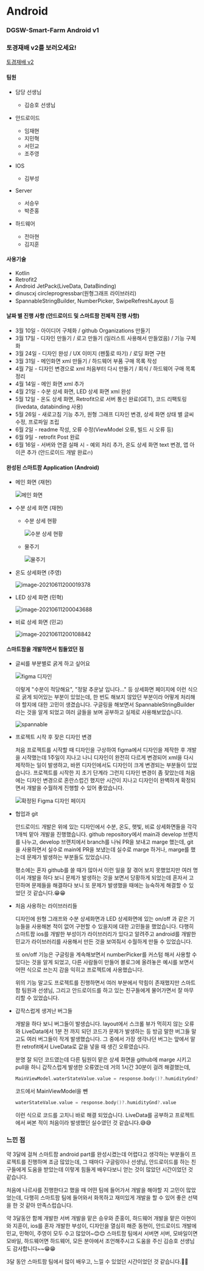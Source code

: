 # Android

### DGSW-Smart-Farm Android v1

### 토경재배 v2를 보러오세요!
[토경재배 v2](https://github.com/limjh0513/Android_v2)



#### 팀원

- 담당 선생님
  - 김승호 선생님

- 안드로이드
  - 임재현
  - 지민혁
  - 서민교
  - 조주영
- IOS
  - 김부성
- Server
  - 서승우
  - 박준홍
- 하드웨어
  - 전아현
  - 김지훈



#### 사용기술

- Kotlin
- Retrofit2
- Android JetPack(LiveData, DataBinding)
- dinuscxj circleprogressbar(원형그래프 라이브러리)
- SpannableStringBuilder, NumberPicker, SwipeRefreshLayout 등



#### 날짜 별 진행 사항 (안드로이드 및 스마트팜 전체적 진행 사항)

- 3월 10일 - 아이디어 구체화 / github Organizations 만들기
- 3월 17일 - 디자인 만들기 / 로고 만들기 (일러스트 사용해서 만들었음) / 기능 구체화
- 3월 24일 - 디자인 완성 / UX 이미지 (펜툴로 따기) / 로딩 화면 구현
- 3월 31일 - 메인화면 xml 만들기 / 하드웨어 부품 구매 목록 작성
- 4월 7일 - 디자인 변경으로 xml 처음부터 다시 만들기 / 회식 / 하드웨어 구매 목록 정리
- 4월 14일 - 메인 화면 xml 추가
- 4월 21일 - 수분 상세 화면, LED 상세 화면 xml 완성
- 5월 12일 - 온도 상세 화면, Retrofit으로 서버 통신 완료(GET), 코드 리팩토링(livedata, databinding 사용)
- 5월 26일 - 새로고침 기능 추가, 원형 그래프 디자인 변경, 상세 화면 상태 별 글씨 수정, 프로파일 조립
- 6월 2일 - readme 작성, 오류 수정(ViewModel 오류, 빌드 시 오류 등)
- 6월 9일 - retrofit Post 완료
- 6월 16일 - 서버와 연결 실패 시 - 예외 처리 추가, 온도 상세 화면 text 변경, 앱 아이콘 추가 (안드로이드 개발 완료🔥)



#### 완성된 스마트팜 Application (Android)

- 메인 화면 (재현)

  ![메인 화면](https://user-images.githubusercontent.com/54098402/121676081-2ca5f400-caef-11eb-94ea-b326e7564973.png)

- 수분 상세 화면 (재현)

  - 수분 상세 현황

    ![수분 상세 현황](https://user-images.githubusercontent.com/54098402/121677084-61667b00-caf0-11eb-997a-b2c548904571.png)

    

  - 물주기

    ![물주기](https://user-images.githubusercontent.com/54098402/121677140-7511e180-caf0-11eb-8bdd-ec80ea9595b7.png)

    



- 온도 상세화면 (주영)

  ![image-20210611200019378](https://user-images.githubusercontent.com/54098402/121677187-85c25780-caf0-11eb-977f-c9d180620289.png)

  

- LED 상세 화면 (민혁)

  ![image-20210611200043688](https://user-images.githubusercontent.com/54098402/121677230-91ae1980-caf0-11eb-8c42-0afab7354628.png)

  

- 비료 상세 화면 (민교)

  ![image-20210611200108842](https://user-images.githubusercontent.com/54098402/121677258-9a9eeb00-caf0-11eb-8b04-598ba1f50e74.png)



#### 스마트팜을 개발하면서 힘들었던 점

- 글씨를 부분별로 굵게 하고 싶어요

  ![figma 디자인](https://user-images.githubusercontent.com/54098402/121675826-e3ee3b00-caee-11eb-9ef2-187bec96cef0.png)

  이렇게 "수분이 적당해요",  "정말 추운날 입니다..." 등 상세화면 페이지에 이런 식으로 굵게 되어있는 부분이 있었는데, 한 번도 해보지 않았던 부분이라 어떻게 처리해야 할지에 대한 고민이 생겼습니다. 구글링을 해보면서 SpannableStringBuilder라는 것을 알게 되었고 여러 글들을 보며 공부하고 실제로 사용해보았습니다.

  ![spannable](https://user-images.githubusercontent.com/54098402/121675855-ebaddf80-caee-11eb-9114-d4cf6f26aeed.png)

  

- 프로젝트 시작 후 잦은 디자인 변경

  처음 프로젝트를 시작할 때 디자인을 구상하여 figma에서 디자인을 제작한 후 개발을 시작했는데 1주일이 지나고 나니 디자인이 완전히 다르게 변경되어 xml을 다시 제작하는 일이 발생하고, 바뀐 디자인에서도 디자인이 크게 변경되는 부분들이 있었습니다. 프로젝트를 시작한 지 초기 단계라 그런지 디자인 변경이 좀 잦았는데 처음에는 디자인 변경으로 혼란스럽긴 했지만 시간이 지나고 디자인이 완벽하게 확정되면서 개발을 수월하게 진행할 수 있어 좋았습니다.

  ![확정된 Figma 디자인 페이지](https://user-images.githubusercontent.com/54098402/121675879-f2d4ed80-caee-11eb-8795-b56af649e607.png)

  

- 협업과 git

  안드로이드 개발은 위에 있는 디자인에서 수분, 온도, 햇빛, 비료 상세화면들을 각각 1개씩 맡아 개발을 진행했습니다. github repository에서 main과 develop 브랜치를 나누고, develop 브랜치에서 branch를 나눠 PR을 보내고 marge 했는데, git을 사용하면서 실수로 main에 PR을 보냈는데 실수로 marge 하거나, marge를 했는데 문제가 발생하는 부분들도 있었습니다.

  평소에는 혼자 github를 쓸 때가 많아서 이런 일을 잘 겪어 보지 못했었지만 여러 명이서 개발을 하다 보니 문제가 발생하는 것을 보면서 당황하게 되었는데 혼자서 고민하며 문제들을 해결하다 보니 또 문제가 발생했을 때에는 능숙하게 해결할 수 있었던 것 같습니다.😁😁

  

- 처음 사용하는 라이브러리들

  디자인에 원형 그래프와 수분 상세화면과 LED 상세화면에 있는 on/off 과 같은 기능들을 사용해본 적이 없어 구현할 수 있을지에 대한 고민들을 했었습니다. 다행히 스마트팜 ios를 개발한 부성이가 라이브러리가 있다고 알려주고 android를 개발한 민교가 라이브러리를 사용해서 만든 것을 보여줘서 수월하게 만들 수 있었습니다.

  또 on/off 기능은 구글링을 계속해보면서 numberPicker를 커스텀 해서 사용할 수 있다는 것을 알게 되었고, 다른 사람들이 만들어 블로그에 올려놓은 예시를 보면서 어떤 식으로 쓰는지 감을 익히고 프로젝트에 사용했습니다.

  위의 기능 말고도 프로젝트를 진행하면서 여러 부분에서 막힘이 존재했지만 스마트팜 팀원과 선생님, 그리고 안드로이드를 하고 있는 친구들에게 물어가면서 잘 마무리할 수 있었습니다.

  

- 갑작스럽게 생겨난 버그들

  개발을 하다 보니 버그들이 발생습니다. layout에서 스크롤 뷰가 먹히지 않는 오류와 LiveData에서 1분 전 까지 되던 코드가 문제가 발생하는 등 방금 말한 버그들 말고도 여러 버그들이 작게 발생했습니다. 그 중에서 가장 생각나던 버그는 앞에서 말한 retrofit에서 LiveData로 값을 넣을 때 생긴 오류였습니다.

  분명 잘 되던 코드였는데 다른 팀원이 맡은 상세 화면을 github에 marge 시키고 pull을 하니 갑작스럽게 발생한 오류였는데 거의 1시간 30분이 걸려 해결했는데, 

  ```kotlin
  MainViewModel.waterStateValue.value = response.body()?.humidityGnd?.value
  ```

  코드에서 MainViewModel을 뺀

  ``` kotlin
  waterStateValue.value = response.body()?.humidityGnd?.value
  ```

  이런 식으로 코드를 고치니 바로 해결 되었습니다. LiveData를 공부하고 프로젝트에서 써본 적이 처음이라 발생했던 실수였던 것 같습니다.😅😅



### 느낀 점

 약 3달에 걸쳐 스마트팜 android part를 완성시켰는데 어렵다고 생각하는 부분들이 프로젝트를 진행하며 조금 많았는데, 그 때마다 구글링이나 선생님, 안드로이드를 하는 친구들에게 도움을 받았는데 이렇게 힘들게 배우다보니 얻는 것이 많았던 시간이었던 것 같습니다.

처음에 나르샤를 진행한다고 했을 때 어떤 팀에 들어가서 개발을 해야할 지 고민이 많았었는데, 다행히 스마트팜 팀에 들어와서 화목하고 재미있게 개발을 할 수 있어 좋은 선택을 한 것 같아 만족스럽습니다.

약 3달동안 함께 개발한 서버 개발을 맡은 승우와 준홍이, 하드웨어 개발을 맡은 아현이와 지훈이, ios를 혼자 개발한 부성이, 디자인을 열심히 해준 동현이, 안드로이드 개발에 민교, 민혁이, 주영이 모두 수고 많았어~😊😊 스마트팜 팀에서 서버면 서버, 모바일이면 모바일, 하드웨어면 하드웨어, 모든 분야에서 조언해주시고 도움을 주신 김승호 선생님도 감사합니다~~😁😁

3달 동안 스마트팜 팀에서 많이 배우고, 느낄 수 있었던 시간이었던 것 같습니다.🎈🎈
